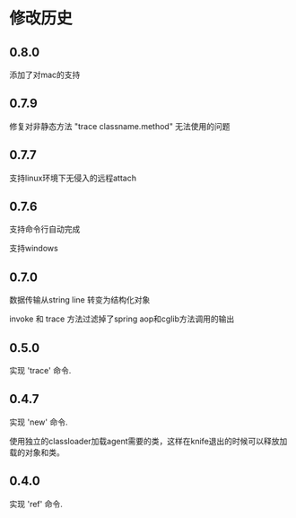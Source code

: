 修改历史
========

## 0.8.0

添加了对mac的支持

## 0.7.9

修复对非静态方法 "trace classname.method" 无法使用的问题


## 0.7.7

支持linux环境下无侵入的远程attach

## 0.7.6

支持命令行自动完成

支持windows

## 0.7.0

数据传输从string line 转变为结构化对象

invoke 和 trace 方法过滤掉了spring aop和cglib方法调用的输出

## 0.5.0

实现 'trace' 命令.

## 0.4.7

实现 'new' 命令.

使用独立的classloader加载agent需要的类，这样在knife退出的时候可以释放加载的对象和类。

## 0.4.0

实现 'ref' 命令.



